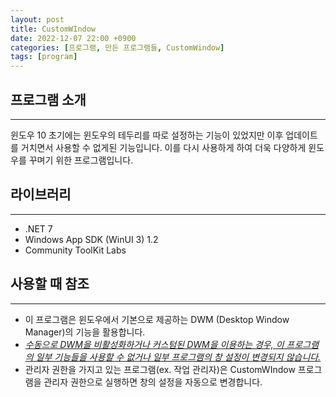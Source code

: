 ```yaml
---
layout: post
title: CustomWIndow
date: 2022-12-07 22:00 +0900
categories: [프로그램, 만든 프로그램들, CustomWindow]
tags: [program]
---
```



## 프로그램 소개
---
윈도우 10 초기에는 윈도우의 테두리를 따로 설정하는 기능이 있었지만 이후 업데이트를 거치면서 사용할 수 없게된 기능입니다.
이를 다시 사용하게 하여 더욱 다양하게 윈도우를 꾸며기 위한 프로그램입니다.



## 라이브러리
---
- .NET 7
- Windows App SDK (WinUI 3) 1.2
- Community ToolKit Labs


## 사용할 때 참조
---
- 이 프로그램은 윈도우에서 기본으로 제공하는 DWM (Desktop Window Manager)의 기능을 활용합니다.
- <em><u>수동으로 DWM을 비활성화하거나 커스텀된 DWM을 이용하는 경우, 이 프로그램의 일부 기능들을 사용할 수 없거나 일부 프로그램의 창 설정이 변경되지 않습니다.</u></em>
- 관리자 권한을 가지고 있는 프로그램(ex. 작업 관리자)은 CustomWIndow 프로그램을 관리자 권한으로 실행하면 창의 설정을 자동으로 변경합니다.
